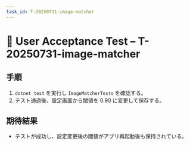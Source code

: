 ```yaml
---
task_id: T-20250731-image-matcher
---
```


# 👥 User Acceptance Test – T-20250731-image-matcher

## 手順
1. `dotnet test` を実行し `ImageMatcherTests` を確認する。
2. テスト通過後、設定画面から閾値を 0.90 に変更して保存する。

## 期待結果
- テストが成功し、設定変更後の閾値がアプリ再起動後も保持されている。
